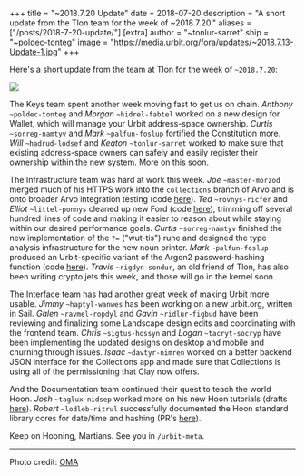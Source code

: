 +++
title = "~2018.7.20 Update"
date = 2018-07-20
description = "A short update from the Tlon team for the week of ~2018.7.20."
aliases = ["/posts/2018-7-20-update/"]
[extra]
author = "~tonlur-sarret"
ship = "~poldec-tonteg"
image = "https://media.urbit.org/fora/updates/~2018.7.13-Update-1.jpg"
+++

Here's a short update from the team at Tlon for the week of `~2018.7.20`:

![](https://media.urbit.org/fora/updates/~2018.7.13-Update-1.jpg)

The Keys team spent another week moving fast to get us on chain. *Anthony*
`~poldec-tonteg` and *Morgan*  `~hidrel-fabtel` worked on a new design for
Wallet, which will manage your Urbit address-space ownership. *Curtis*
`~sorreg-namtyv` and *Mark* `~palfun-foslup` fortified the Constitution more.
*Will* `~hadrud-lodsef` and *Keaton* `~tonlur-sarret` worked to make sure that
existing address-space owners can safely and easily register their ownership
within the new system. More on this soon.

The Infrastructure team was hard at work this week. *Joe* `~master-morzod`
merged much of his HTTPS work into the `collections` branch of Arvo and is onto
broader Arvo integration testing (code [here](https://github.com/urbit/arvo/tree/collections)).
*Ted* `~rovnys-ricfer`
and *Elliot* `~littel-ponnys` cleaned up new Ford (code
[here](https://github.com/urbit/arvo/branches/all?utf8=%E2%9C%93&query=ford-turbo)),
trimming off several hundred lines
of code and making it easier to reason about while staying within our desired
performance goals. *Curtis* `~sorreg-namtyv` finished the new implementation of
the `?=` ("wut-tis") rune and designed the type analysis infrastructure for the
new noun printer. *Mark* `~palfun-foslup` produced an Urbit-specific variant of
the Argon2 password-hashing function (code [here](https://github.com/urbit/argon2)).
*Travis* `~rigdyn-sondur`, an old friend of Tlon, has also been writing crypto
jets this week, and those will go in the kernel soon.

The Interface team has had another great week of making Urbit more usable.
*Jimmy* `~haptyl-wanwes` has been working on a new urbit.org, written in Sail.
*Galen* `~ravmel-ropdyl` and *Gavin* `~ridlur-figbud` have been reviewing and
finalizing some Landscape design edits and coordinating with the frontend team.
*Chris* `~sigtus-hossyn` and *Logan* `~tacryt-socryp` have been implementing the
updated designs on desktop and mobile and churning through issues. *Isaac*
`~davtyr-nimren` worked on a better backend JSON interface for the Collections
app and made sure that Collections is using all of the permissioning that Clay now offers.

And the Documentation team continued their quest to teach the world Hoon. *Josh*
`~taglux-nidsep` worked more on his new Hoon tutorials (drafts [here](https://github.com/joshuareagan/doc-drafts)).
*Robert* `~lodleb-ritrul` successfully documented the Hoon standard library cores
for date/time and hashing (PR's [here](https://github.com/urbit/docs/pulls)).

Keep on Hooning, Martians. See you in `/urbit-meta`.


---

Photo credit: [OMA](http://oma.eu/news/from-ciam-to-cyberspace-architecture-and-the-community)
